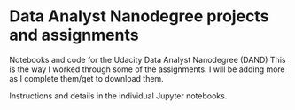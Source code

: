 # Data Analyst Nanodegree projects and assignments
 Notebooks and code for the Udacity Data Analyst Nanodegree (DAND) 
 This is the way I worked through some of the assignments. 
 I will be adding more as I complete them/get to download them. 
 
 Instructions and details in the individual Jupyter notebooks. 
